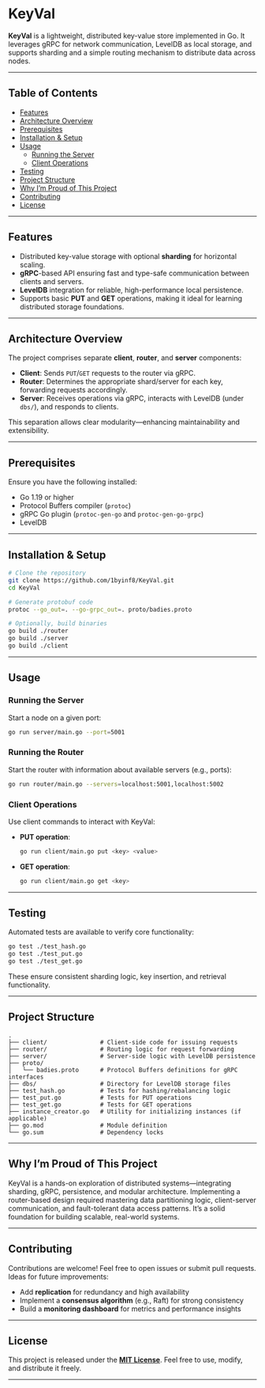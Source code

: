 
# KeyVal

**KeyVal** is a lightweight, distributed key-value store implemented in Go. It leverages gRPC for network communication, LevelDB as local storage, and supports sharding and a simple routing mechanism to distribute data across nodes.

---

## Table of Contents

- [Features](#features)  
- [Architecture Overview](#architecture-overview)  
- [Prerequisites](#prerequisites)  
- [Installation & Setup](#installation--setup)  
- [Usage](#usage)  
  - [Running the Server](#running-the-server)  
  - [Client Operations](#client-operations)  
- [Testing](#testing)  
- [Project Structure](#project-structure)  
- [Why I’m Proud of This Project](#why-im-proud-of-this-project)  
- [Contributing](#contributing)  
- [License](#license)

---

## Features

- Distributed key-value storage with optional **sharding** for horizontal scaling.  
- **gRPC**-based API ensuring fast and type-safe communication between clients and servers.  
- **LevelDB** integration for reliable, high-performance local persistence.  
- Supports basic **PUT** and **GET** operations, making it ideal for learning distributed storage foundations.

---

## Architecture Overview

The project comprises separate **client**, **router**, and **server** components:

- **Client**: Sends `PUT`/`GET` requests to the router via gRPC.  
- **Router**: Determines the appropriate shard/server for each key, forwarding requests accordingly.  
- **Server**: Receives operations via gRPC, interacts with LevelDB (under `dbs/`), and responds to clients.

This separation allows clear modularity—enhancing maintainability and extensibility.

---

## Prerequisites

Ensure you have the following installed:

- Go 1.19 or higher  
- Protocol Buffers compiler (`protoc`)  
- gRPC Go plugin (`protoc-gen-go` and `protoc-gen-go-grpc`)  
- LevelDB 

---

## Installation & Setup

```bash
# Clone the repository
git clone https://github.com/1byinf8/KeyVal.git
cd KeyVal

# Generate protobuf code
protoc --go_out=. --go-grpc_out=. proto/badies.proto

# Optionally, build binaries
go build ./router
go build ./server
go build ./client
````

---

## Usage

### Running the Server

Start a node on a given port:

```bash
go run server/main.go --port=5001
```

### Running the Router

Start the router with information about available servers (e.g., ports):

```bash
go run router/main.go --servers=localhost:5001,localhost:5002
```

### Client Operations

Use client commands to interact with KeyVal:

* **PUT operation**:

  ```bash
  go run client/main.go put <key> <value>
  ```

* **GET operation**:

  ```bash
  go run client/main.go get <key>
  ```

---

## Testing

Automated tests are available to verify core functionality:

```bash
go test ./test_hash.go
go test ./test_put.go
go test ./test_get.go
```

These ensure consistent sharding logic, key insertion, and retrieval functionality.

---

## Project Structure

```
.
├── client/               # Client-side code for issuing requests
├── router/               # Routing logic for request forwarding
├── server/               # Server-side logic with LevelDB persistence
├── proto/
│   └── badies.proto      # Protocol Buffers definitions for gRPC interfaces
├── dbs/                  # Directory for LevelDB storage files
├── test_hash.go          # Tests for hashing/rebalancing logic
├── test_put.go           # Tests for PUT operations
├── test_get.go           # Tests for GET operations
├── instance_creator.go   # Utility for initializing instances (if applicable)
├── go.mod                # Module definition
└── go.sum                # Dependency locks
```

---

## Why I’m Proud of This Project

KeyVal is a hands-on exploration of distributed systems—integrating sharding, gRPC, persistence, and modular architecture. Implementing a router-based design required mastering data partitioning logic, client-server communication, and fault-tolerant data access patterns. It’s a solid foundation for building scalable, real-world systems.

---

## Contributing

Contributions are welcome! Feel free to open issues or submit pull requests. Ideas for future improvements:

* Add **replication** for redundancy and high availability
* Implement a **consensus algorithm** (e.g., Raft) for strong consistency
* Build a **monitoring dashboard** for metrics and performance insights

---

## License

This project is released under the **[MIT License](LICENSE)**. Feel free to use, modify, and distribute it freely.

---

